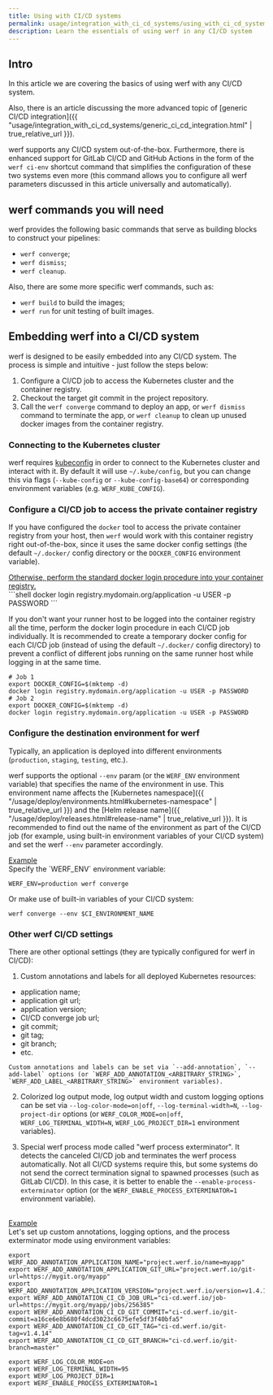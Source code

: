```yaml
---
title: Using with CI/CD systems
permalink: usage/integration_with_ci_cd_systems/using_with_ci_cd_systems.html
description: Learn the essentials of using werf in any CI/CD system
---
```


## Intro

In this article we are covering the basics of using werf with any CI/CD system.

Also, there is an article discussing the more advanced topic of [generic CI/CD integration]({{ "usage/integration_with_ci_cd_systems/generic_ci_cd_integration.html" | true_relative_url }}).

werf supports any CI/CD system out-of-the-box. Furthermore, there is enhanced support for GitLab CI/CD and GitHub Actions in the form of the `werf ci-env` shortcut command that simplifies the configuration of these two systems even more (this command allows you to configure all werf parameters discussed in this article universally and automatically).

## werf commands you will need

werf provides the following basic commands that serve as building blocks to construct your pipelines:

 - `werf converge`;
 - `werf dismiss`;
 - `werf cleanup`.

Also, there are some more specific werf commands, such as:

 - `werf build` to build the images;
 - `werf run` for unit testing of built images.

## Embedding werf into a CI/CD system

werf is designed to be easily embedded into any CI/CD system. The process is simple and intuitive - just follow the steps below:

 1. Configure a CI/CD job to access the Kubernetes cluster and the container registry.
 2. Checkout the target git commit in the project repository.
 3. Call the `werf converge` command to deploy an app, or `werf dismiss` command to terminate the app, or `werf cleanup` to clean up unused docker images from the container registry.

### Connecting to the Kubernetes cluster

werf requires [kubeconfig](https://kubernetes.io/docs/concepts/configuration/organize-cluster-access-kubeconfig/) in order to connect to the Kubernetes cluster and interact with it. By default it will use `~/.kube/config`, but you can change this via flags (`--kube-config` or `--kube-config-base64`) or corresponding environment variables (e.g. `WERF_KUBE_CONFIG`).

### Configure a CI/CD job to access the private container registry

If you have configured the `docker` tool to access the private container registry from your host, then `werf` would work with this container registry right out-of-the-box, since it uses the same docker config settings (the default `~/.docker/` config directory or the `DOCKER_CONFIG` environment variable).

<div class="details">
<a href="javascript:void(0)" class="details__summary">Otherwise, perform the standard docker login procedure into your container registry.</a>
<div class="details__content" markdown="1">
```shell
docker login registry.mydomain.org/application -u USER -p PASSWORD
```

If you don't want your runner host to be logged into the container registry all the time, perform the docker login procedure in each CI/CD job individually. It is recommended to create a temporary docker config for each CI/CD job (instead of using the default `~/.docker/` config directory) to prevent a conflict of different jobs running on the same runner host while logging in at the same time.

```shell
# Job 1
export DOCKER_CONFIG=$(mktemp -d)
docker login registry.mydomain.org/application -u USER -p PASSWORD
# Job 2
export DOCKER_CONFIG=$(mktemp -d)
docker login registry.mydomain.org/application -u USER -p PASSWORD
```
</div>
</div>

### Configure the destination environment for werf

Typically, an application is deployed into different environments (`production`, `staging`, `testing`, etc.).

werf supports the optional `--env` param (or the `WERF_ENV` environment variable) that specifies the name of the environment in use. This environment name affects the [Kubernetes namespace]({{ "/usage/deploy/environments.html#kubernetes-namespace" | true_relative_url }}) and the [Helm release name]({{ "/usage/deploy/releases.html#release-name" | true_relative_url }}). It is recommended to find out the name of the environment as part of the CI/CD job (for example, using built-in environment variables of your CI/CD system) and set the werf `--env` parameter accordingly.

<div class="details">
<a href="javascript:void(0)" class="details__summary">Example</a>
<div class="details__content" markdown="1">
Specify the `WERF_ENV` environment variable:

```shell
WERF_ENV=production werf converge
```

Or make use of built-in variables of your CI/CD system:

```shell
werf converge --env $CI_ENVIRONMENT_NAME
```
</div>
</div>

### Other werf CI/CD settings

There are other optional settings (they are typically configured for werf in CI/CD):

 1. Custom annotations and labels for all deployed Kubernetes resources:
   - application name;
   - application git url;
   - application version;
   - CI/CD converge job url;
   - git commit;
   - git tag;
   - git branch;
   - etc.

    Custom annotations and labels can be set via `--add-annotation`, `--add-label` options (or `WERF_ADD_ANNOTATION_<ARBITRARY_STRING>`, `WERF_ADD_LABEL_<ARBITRARY_STRING>` environment variables).

 2. Colorized log output mode, log output width and custom logging options can be set via `--log-color-mode=on|off`, `--log-terminal-width=N`, `--log-project-dir` options (or `WERF_COLOR_MODE=on|off`, `WERF_LOG_TERMINAL_WIDTH=N`, `WERF_LOG_PROJECT_DIR=1` environment variables).

 3. Special werf process mode called "werf process exterminator". It detects the canceled CI/CD job and terminates the werf process automatically. Not all CI/CD systems require this, but some systems do not send the correct termination signal to spawned processes (such as GitLab CI/CD). In this case, it is better to enable the `--enable-process-exterminator` option (or the `WERF_ENABLE_PROCESS_EXTERMINATOR=1` environment variable).

<br>

<div class="details">
<a href="javascript:void(0)" class="details__summary">Example</a>
<div class="details__content" markdown="1">
Let's set up custom annotations, logging options, and the process exterminator mode using environment variables:

```shell
export WERF_ADD_ANNOTATION_APPLICATION_NAME="project.werf.io/name=myapp"
export WERF_ADD_ANNOTATION_APPLICATION_GIT_URL="project.werf.io/git-url=https://mygit.org/myapp"
export WERF_ADD_ANNOTATION_APPLICATION_VERSION="project.werf.io/version=v1.4.14"
export WERF_ADD_ANNOTATION_CI_CD_JOB_URL="ci-cd.werf.io/job-url=https://mygit.org/myapp/jobs/256385"
export WERF_ADD_ANNOTATION_CI_CD_GIT_COMMIT="ci-cd.werf.io/git-commit=a16ce6e8b680f4dcd3023c6675efe5df3f40bfa5"
export WERF_ADD_ANNOTATION_CI_CD_GIT_TAG="ci-cd.werf.io/git-tag=v1.4.14"
export WERF_ADD_ANNOTATION_CI_CD_GIT_BRANCH="ci-cd.werf.io/git-branch=master"

export WERF_LOG_COLOR_MODE=on
export WERF_LOG_TERMINAL_WIDTH=95
export WERF_LOG_PROJECT_DIR=1
export WERF_ENABLE_PROCESS_EXTERMINATOR=1
```
</div>
</div>

[//]: # (## What's next?)

[//]: # ()
[//]: # ([This section]&#40;{{ "reference/deploy_annotations.html" | true_relative_url }}&#41; shows you how to control output during the deploy process.)

[//]: # ()
[//]: # (You can also check out the [CI/CD workflow basics article]&#40;{{ "usage/integration_with_ci_cd_systems/ci_cd_workflow_basics.html" | true_relative_url }}&#41; that describes setting up your CI/CD workflows in a variety of ways.)

[//]: # ()
[//]: # (You may find a guide suitable for you project in the [guides section]&#40;/guides.html&#41;. These guides also contain detailed information about setting up specific CI/CD systems.)
